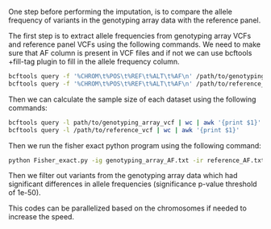 One step before performing the imputation, is to compare the allele frequency of variants in the genotyping array data with the reference panel.

The first step is to extract allele frequencies from genotyping array VCFs and reference panel VCFs using the following commands. We need to make sure that AF column is present in VCF files and if not we can use bcftools +fill-tag plugin to fill in the allele frequency column.

```bash
bcftools query -f '%CHROM\t%POS\t%REF\t%ALT\t%AF\n' /path/to/genotyping_array_vcf > genotyping_array_AF.txt
bcftools query -f '%CHROM\t%POS\t%REF\t%ALT\t%AF\n' /path/to/reference_vcf > reference_AF.txt
```

Then we can calculate the sample size of each dataset using the following commands:

```bash
bcftools query -l path/to/genotyping_array_vcf | wc | awk '{print $1}'
bcftools query -l /path/to/reference_vcf | wc | awk '{print $1}'
```

Then we run the fisher exact python program using the following command: 

```bash
python Fisher_exact.py -ig genotyping_array_AF.txt -ir reference_AF.txt -ng genotyping_array_sample_size -nr referene_sample_size -o path/to/output_txt_file
```

Then we filter out variants from the genotyping array data which had significant differences in allele frequencies
(significance p-value threshold of 1e-50).

This codes can be parallelized based on the chromosomes if needed to increase the speed.